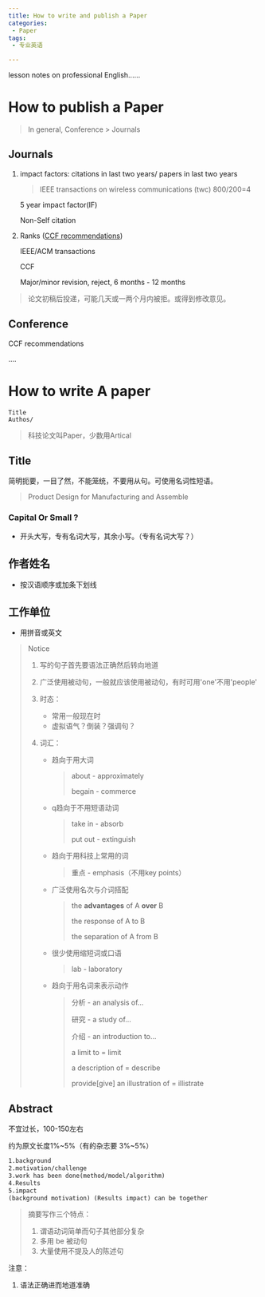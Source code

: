 ```yaml
---
title: How to write and publish a Paper
categories:
 - Paper
tags:
 - 专业英语

---
```


lesson notes on professional English......

# How to publish a Paper 



> In general, Conference > Journals

## Journals

1. impact factors: citations in last two years/ papers in last two years

   > IEEE transactions on wireless communications (twc) 800/200=4

   5 year impact factor(IF)

   Non-Self citation

2. Ranks ([CCF recommendations](http://history.ccf.org.cn/sites/ccf/paiming.jsp))

   IEEE/ACM transactions

   CCF

   Major/minor revision, reject, 6 months - 12  months

> 论文初稿后投递，可能几天或一两个月内被拒。或得到修改意见。

## Conference 

CCF recommendations

....

# How to write A paper



```
Title
Authos/
```



> 科技论文叫Paper，少数用Artical

## Title

简明扼要，一目了然，不能笼统，不要用从句。可使用名词性短语。

> Product Design for Manufacturing and Assemble

### Capital Or Small ?

* 开头大写，专有名词大写，其余小写。（专有名词大写？）

## 作者姓名

* 按汉语顺序或加条下划线

## 工作单位

* 用拼音或英文

> Notice 
>
> 1. 写的句子首先要语法正确然后转向地道
>
> 2. 广泛使用被动句，一般就应该使用被动句，有时可用'one'不用'people'
>
> 3. 时态：
>
>    * 常用一般现在时
>    * 虚拟语气？倒装？强调句？
>
> 4. 词汇：
>
>    * 趋向于用大词
>
>      > about - approximately
>      >
>      > begain - commerce
>
>    * q趋向于不用短语动词
>
>      > take in - absorb
>      >
>      > put out - extinguish
>
>    * 趋向于用科技上常用的词
>
>      > 重点 - emphasis（不用key points）
>
>    * 广泛使用名次与介词搭配
>
>      > the **advantages** of A **over** B
>      >
>      > the response of A to B
>      >
>      > the separation of A from B
>
>    * 很少使用缩短词或口语
>
>      > lab - laboratory
>
>    * 趋向于用名词来表示动作
>
>      > 分析 - an analysis of...
>      >
>      > 研究 - a study of...
>      >
>      > 介绍 - an introduction to...
>      >
>      > a limit to = limit
>      >
>      > a description of = describe
>      >
>      > provide[give] an illustration of = illistrate

## Abstract

不宜过长，100-150左右

约为原文长度1%~5%（有的杂志要 3%~5%）

```markdown
1.background
2.motivation/challenge
3.work has been done(method/model/algorithm)
4.Results
5.impact
(background motivation) (Results impact) can be together
```

> 摘要写作三个特点：
>
> 1. 谓语动词简单而句子其他部分复杂
> 2. 多用 be 被动句
> 3. 大量使用不提及人的陈述句

注意：

1. 语法正确进而地道准确
